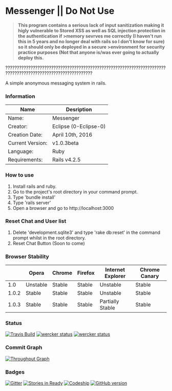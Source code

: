 # Messenger || Do Not Use

>**This program contains a serious lack of input sanitization making it higly vulnerable to Stored XSS as well as SQL injection protection in the authentication if >memory sevrves me correctly (I haven't run this in 5 years and no longer deal with rails so I don't know for sure) so it should only be deployed in a secure >environment for security practice purposes (Not that anyone is/was ever going to actually deploy this.**

????????????????????????????????????????????????????????????????????????????????????????????????????????????

A simple anonymous messaging system in rails.

### Information
| Name             | Desription            |
|------------------|-----------------------|
| Name:            | Messenger             |
| Creator:         | Eclipse (0-Eclipse-0) |
| Creation Date:   | April 10th, 2016      |
| Current Version: | v1.0.3beta            |
| Language:        | Ruby                  |
| Requirements:    | Rails v4.2.5          |


### How to use
1. Install rails and ruby.
2. Go to the project's root directory in your command prompt.
3. Type 'bundle install'
4. Type 'rails server'
5. Open a browser and go to http://localhost:3000


### Reset Chat and User list
1. Delete 'development.sqlite3' and type 'rake db:reset' in the command prompt whilst in the root directory.
2. Reset Chat Button (Soon to come)

 
### Browser Stability
|       | Opera    | Chrome | Firefox | Internet Explorer | Chrome Canary |
|-------|----------|--------|---------|-------------------|---------------|
| 1.0   | Unstable | Stable | Stable  | Unstable          | Stable        |
| 1.0.2 | Stable   | Stable | Stable  | Unstable          | Stable        |
| 1.0.3 | Stable   | Stable | Stable  | Partially Stable  | Stable        |


### Status
[![Travis Build](https://travis-ci.org/ImagicalMine/ImagicalMine.svg)](https://travis-ci.org/0-Eclipse-0/Messenger)
[![wercker status](https://app.wercker.com/status/75529ee7d55b706c388e7a66bf751d7e/m "wercker status")](https://app.wercker.com/project/bykey/75529ee7d55b706c388e7a66bf751d7e)
[![wercker status](https://app.wercker.com/status/75529ee7d55b706c388e7a66bf751d7e/s "wercker status")](https://app.wercker.com/project/bykey/75529ee7d55b706c388e7a66bf751d7e)


### Commit Graph
[![Throughput Graph](https://graphs.waffle.io/0-Eclipse-0/Messenger/throughput.svg)](https://waffle.io/0-Eclipse-0/Messenger/metrics/throughput)


### Badges
[![Gitter](https://badges.gitter.im/0-Eclipse-0/Messenger.svg)](https://gitter.im/0-Eclipse-0/Messenger?utm_source=badge&utm_medium=badge&utm_campaign=pr-badge)
[![Stories in Ready](https://badge.waffle.io/0-Eclipse-0/Messenger.png?label=ready&title=Ready)](https://waffle.io/0-Eclipse-0/Messenger)
[![Codeship](https://codeship.com/projects/c3c52960-ec9b-0133-6d00-56fc93ede3cf/status?branch=master)](https://codeship.com/projects/148265/status?branch=master)
[![GitHub version](https://badge.fury.io/gh/boennemann%2Fbadges.svg)](http://badge.fury.io/gh/boennemann%2Fbadges)
